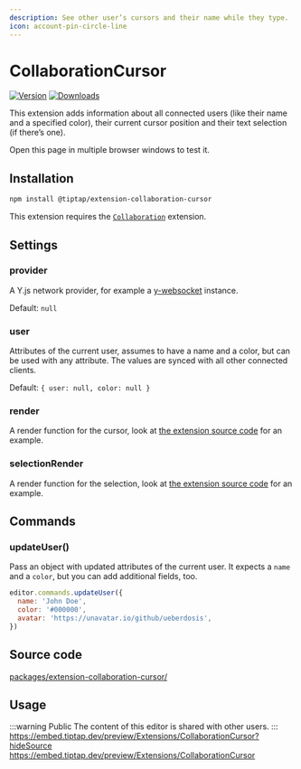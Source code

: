 ```yaml
---
description: See other user’s cursors and their name while they type.
icon: account-pin-circle-line
---
```


# CollaborationCursor
[![Version](https://img.shields.io/npm/v/@tiptap/extension-collaboration-cursor.svg?label=version)](https://www.npmjs.com/package/@tiptap/extension-collaboration-cursor)
[![Downloads](https://img.shields.io/npm/dm/@tiptap/extension-collaboration-cursor.svg)](https://npmcharts.com/compare/@tiptap/extension-collaboration-cursor?minimal=true)

This extension adds information about all connected users (like their name and a specified color), their current cursor position and their text selection (if there’s one).

Open this page in multiple browser windows to test it.

## Installation
```bash
npm install @tiptap/extension-collaboration-cursor
```

This extension requires the [`Collaboration`](/api/extensions/collaboration) extension.

## Settings

### provider
A Y.js network provider, for example a [y-websocket](https://github.com/yjs/y-websocket) instance.

Default: `null`

### user
Attributes of the current user, assumes to have a name and a color, but can be used with any attribute. The values are synced with all other connected clients.

Default: `{ user: null, color: null }`

### render
A render function for the cursor, look at [the extension source code](https://github.com/ueberdosis/tiptap/blob/main/packages/extension-collaboration-cursor/) for an example.

### selectionRender
A render function for the selection, look at [the extension source code](https://github.com/ueberdosis/tiptap/blob/main/packages/extension-collaboration-cursor/) for an example.

## Commands

### updateUser()
Pass an object with updated attributes of the current user. It expects a `name` and a `color`, but you can add additional fields, too.

```js
editor.commands.updateUser({
  name: 'John Doe',
  color: '#000000',
  avatar: 'https://unavatar.io/github/ueberdosis',
})
```

## Source code
[packages/extension-collaboration-cursor/](https://github.com/ueberdosis/tiptap/blob/main/packages/extension-collaboration-cursor/)

## Usage
:::warning Public
The content of this editor is shared with other users.
:::
https://embed.tiptap.dev/preview/Extensions/CollaborationCursor?hideSource
https://embed.tiptap.dev/preview/Extensions/CollaborationCursor
